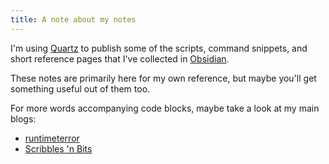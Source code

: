 ```yaml
---
title: A note about my notes
---
```

I'm using [Quartz](https://quartz.jzhao.xyz/) to publish some of the scripts, command snippets, and short reference pages that I've collected in [Obsidian](https://obsidian.md/).

These notes are primarily here for my own reference, but maybe you'll get something useful out of them too.

For more words accompanying code blocks, maybe take a look at my main blogs:
- [runtimeterror](https://runtimeterror.dev)
- [Scribbles 'n Bits](https://scribbles.jbowdre.lol)